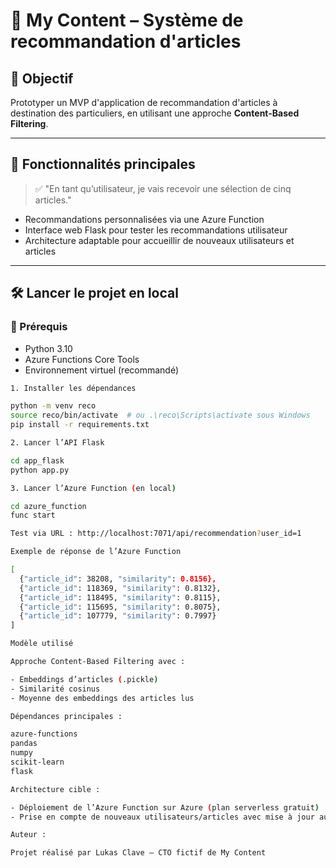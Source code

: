 # 📰 My Content – Système de recommandation d'articles

## 🎯 Objectif

Prototyper un MVP d'application de recommandation d'articles à destination des particuliers, en utilisant une approche **Content-Based Filtering**.


---

## 🧠 Fonctionnalités principales

> ✅ "En tant qu’utilisateur, je vais recevoir une sélection de cinq articles."

- Recommandations personnalisées via une Azure Function
- Interface web Flask pour tester les recommandations utilisateur
- Architecture adaptable pour accueillir de nouveaux utilisateurs et articles

---

## 🛠 Lancer le projet en local

### 🔹 Prérequis
- Python 3.10
- Azure Functions Core Tools
- Environnement virtuel (recommandé)

```bash
1. Installer les dépendances

python -m venv reco
source reco/bin/activate  # ou .\reco\Scripts\activate sous Windows
pip install -r requirements.txt

2. Lancer l’API Flask

cd app_flask
python app.py

3. Lancer l’Azure Function (en local)

cd azure_function
func start

Test via URL : http://localhost:7071/api/recommendation?user_id=1

Exemple de réponse de l’Azure Function

[
  {"article_id": 38208, "similarity": 0.8156},
  {"article_id": 118369, "similarity": 0.8132},
  {"article_id": 118495, "similarity": 0.8115},
  {"article_id": 115695, "similarity": 0.8075},
  {"article_id": 107779, "similarity": 0.7997}
]

Modèle utilisé

Approche Content-Based Filtering avec :

- Embeddings d’articles (.pickle)
- Similarité cosinus
- Moyenne des embeddings des articles lus

Dépendances principales :

azure-functions
pandas
numpy
scikit-learn
flask

Architecture cible :

- Déploiement de l’Azure Function sur Azure (plan serverless gratuit)
- Prise en compte de nouveaux utilisateurs/articles avec mise à jour automatique de la matrice

Auteur :

Projet réalisé par Lukas Clave – CTO fictif de My Content